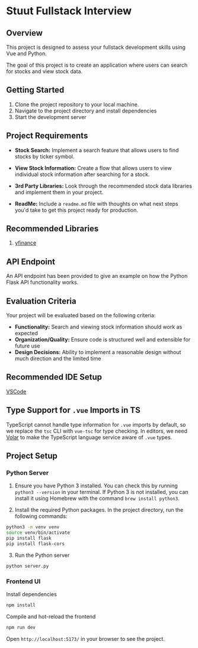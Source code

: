 # Stuut Fullstack Interview

## Overview

This project is designed to assess your fullstack development skills using Vue and Python.

The goal of this project is to create an application where users can search for stocks and view stock data.

## Getting Started

1. Clone the project repository to your local machine.
2. Navigate to the project directory and install dependencies
3. Start the development server

## Project Requirements

- **Stock Search:** Implement a search feature that allows users to find stocks by ticker symbol.

- **View Stock Information:** Create a flow that allows users to view individual stock information after searching for a stock.

- **3rd Party Libraries:** Look through the recommended stock data libraries and implement them in your project.
  
- **ReadMe:** Include a `readme.md` file with thoughts on what next steps you'd take to get this project ready for production.

## Recommended Libraries

1. [yfinance](https://pypi.org/project/yfinance/)

## API Endpoint

An API endpoint has been provided to give an example on how the Python Flask API functionality works.

## Evaluation Criteria

Your project will be evaluated based on the following criteria:

- **Functionality:** Search and viewing stock information should work as expected
- **Organization/Quality:** Ensure code is structured well and extensible for future use
- **Design Decisions:** Ability to implement a reasonable design without much direction and the limited time

## Recommended IDE Setup

[VSCode](https://code.visualstudio.com/)

## Type Support for `.vue` Imports in TS

TypeScript cannot handle type information for `.vue` imports by default, so we replace the `tsc` CLI with `vue-tsc` for type checking. In editors, we need [Volar](https://marketplace.visualstudio.com/items?itemName=Vue.volar) to make the TypeScript language service aware of `.vue` types.

## Project Setup

### Python Server

1. Ensure you have Python 3 installed. You can check this by running `python3 --version` in your terminal.
   If Python 3 is not installed, you can install it using Homebrew with the command `brew install python3`.

2. Install the required Python packages. In the project directory, run the following commands:

```bash
python3 -m venv venv
source venv/bin/activate
pip install flask
pip install flask-cors
```

3. Run the Python server

```bash
python server.py
```

### Frontend UI

Install dependencies

```bash
npm install
```

Compile and hot-reload the frontend

```bash
npm run dev
```

Open `http://localhost:5173/` in your browser to see the project.
